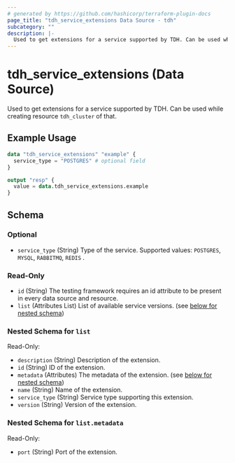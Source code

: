 ```yaml
---
# generated by https://github.com/hashicorp/terraform-plugin-docs
page_title: "tdh_service_extensions Data Source - tdh"
subcategory: ""
description: |-
  Used to get extensions for a service supported by TDH. Can be used while creating resource tdh_cluster of that.
---
```


# tdh_service_extensions (Data Source)

Used to get extensions for a service supported by TDH. Can be used while creating resource `tdh_cluster` of that.

## Example Usage

```terraform
data "tdh_service_extensions" "example" {
  service_type = "POSTGRES" # optional field
}

output "resp" {
  value = data.tdh_service_extensions.example
}
```

<!-- schema generated by tfplugindocs -->
## Schema

### Optional

- `service_type` (String) Type of the service. Supported values: `POSTGRES`, `MYSQL`, `RABBITMQ`, `REDIS` .

### Read-Only

- `id` (String) The testing framework requires an id attribute to be present in every data source and resource.
- `list` (Attributes List) List of available service versions. (see [below for nested schema](#nestedatt--list))

<a id="nestedatt--list"></a>
### Nested Schema for `list`

Read-Only:

- `description` (String) Description of the extension.
- `id` (String) ID of the extension.
- `metadata` (Attributes) The metadata of the extension. (see [below for nested schema](#nestedatt--list--metadata))
- `name` (String) Name of the extension.
- `service_type` (String) Service type supporting this extension.
- `version` (String) Version of the extension.

<a id="nestedatt--list--metadata"></a>
### Nested Schema for `list.metadata`

Read-Only:

- `port` (String) Port of the extension.



